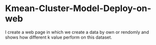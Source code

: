 # Kmean-Cluster-Model-Deploy-on-web
I create a web page in which we create a data by own or rendomly and shows how different k value perform on this dataset.
